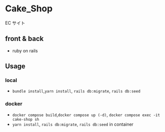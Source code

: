 # Cake_Shop

EC サイト

## front & back

- ruby on rails

## Usage

### local

- `bundle install`,`yarn install`, `rails db:migrate`, `rails db:seed`

### docker

- `docker compose build`,`docker compose up (-d)`, `docker compose exec -it cake-shop sh`
- `yarn install`, `rails db:migrate`, `rails db:seed` in container
